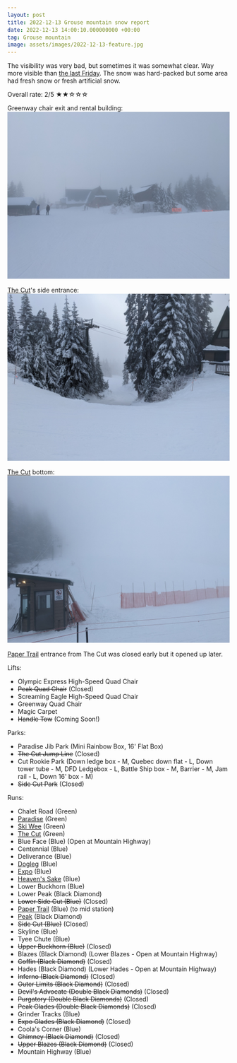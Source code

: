 ```yaml
---
layout: post
title: 2022-12-13 Grouse mountain snow report
date: 2022-12-13 14:00:10.000000000 +00:00
tag: Grouse mountain
image: assets/images/2022-12-13-feature.jpg
---
```


The visibility was very bad, but sometimes it was somewhat clear. Way more visible than [the last Friday](https://vancouversnowboarding.ca/2022-12-09-grouse-mountain-snow-report/). The snow was hard-packed but some area had fresh snow or fresh artificial snow.

Overall rate: 2/5 ★★☆☆☆


Greenway chair exit and rental building:
![](/assets/images/2022-12-13-greenway-chair-exit-and-rental.jpg)

[The Cut](/grouse/the-cut/)'s side entrance:
![](/assets/images/2022-12-13-the-cut-side-entrance.jpg)

[The Cut](/grouse/the-cut/) bottom:
![](/assets/images/2022-12-13-the-cut-bottom.jpg)

[Paper Trail](/paper-trail/) entrance from The Cut was closed early but it opened up later.

Lifts:

* Olympic Express High-Speed Quad Chair
* <del>Peak Quad Chair</del> (Closed)
* Screaming Eagle High-Speed Quad Chair
* Greenway Quad Chair
* Magic Carpet
* <del>Handle Tow</del> (Coming Soon!)

Parks:

* Paradise Jib Park (Mini Rainbow Box, 16' Flat Box)
* <del>The Cut Jump Line</del> (Closed)
* Cut Rookie Park (Down ledge box - M, Quebec down flat - L, Down tower tube - M, DFD Ledgebox - L, Battle Ship box - M, Barrier - M, Jam rail - L, Down 16' box - M)
* <del>Side Cut Park</del> (Closed)

Runs:

* Chalet Road (Green)
* [Paradise](/grouse/paradise/) (Green)
* [Ski Wee](/magic-carpet/) (Green)
* [The Cut](/grouse/the-cut/) (Green)
* Blue Face (Blue) (Open at Mountain Highway)
* Centennial (Blue)
* Deliverance (Blue)
* [Dogleg](/dogleg/) (Blue)
* [Expo](/grouse/expo/) (Blue)
* [Heaven's Sake](/heavens-sake/) (Blue)
* Lower Buckhorn (Blue)
* Lower Peak (Black Diamond)
* <del>Lower Side Cut (Blue)</del> (Closed)
* [Paper Trail](/paper-trail/) (Blue) (to mid station)
* [Peak](/grouse/peak/) (Black Diamond)
* <del>Side Cut (Blue)</del> (Closed)
* Skyline (Blue)
* Tyee Chute (Blue)
* <del>Upper Buckhorn (Blue)</del> (Closed)
* Blazes (Black Diamond) (Lower Blazes - Open at Mountain Highway)
* <del>Coffin (Black Diamond)</del> (Closed)
* Hades (Black Diamond) (Lower Hades - Open at Mountain Highway)
* <del>Inferno (Black Diamond)</del> (Closed)
* <del>Outer Limits (Black Diamond)</del> (Closed)
* <del>Devil's Advocate (Double Black Diamonds)</del> (Closed)
* <del>Purgatory (Double Black Diamonds)</del> (Closed)
* <del>Peak Glades (Double Black Diamonds)</del> (Closed)
* Grinder Tracks (Blue)
* <del>Expo Glades (Black Diamond)</del> (Closed)
* Coola's Corner (Blue)
* <del>Chimney (Black Diamond)</del> (Closed)
* <del>Upper Blazes (Black Diamond)</del> (Closed)
* Mountain Highway (Blue)


